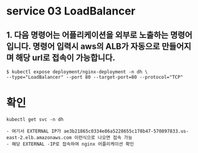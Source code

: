 # service 03 LoadBalancer

## 1. 다음 명령어는 어플리케이션을 외부로 노출하는 명령어입니다. 명령어 입력시 aws의 ALB가 자동으로 만들어지며 해당 url로 접속이 가능합니다.
```
$ kubectl expose deployment/nginx-deployment -n dh \
--type="LoadBalancer" --port 80 --target-port=80 --protocol="TCP"
```

# 확인
```
kubectl get svc -n dh

- 여기서 EXTERNAL IP가 ae3b21865c0334e86a5228655c178b47-570897833.us-east-2.elb.amazonaws.com 이런식으로 나오면 접속 가능
- 해당 EXTERNAL -IP로 접속하여 nginx 어플리케이션 확인 


